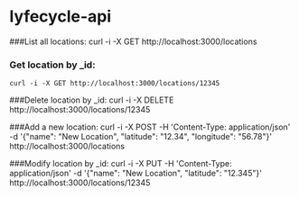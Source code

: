 lyfecycle-api
=============

###List all locations:
	curl -i -X GET http://localhost:3000/locations

### Get location by _id:
	curl -i -X GET http://localhost:3000/locations/12345

###Delete location by _id:
	curl -i -X DELETE http://localhost:3000/locations/12345

###Add a new location:
	curl -i -X POST -H 'Content-Type: application/json' -d '{"name": "New Location", "latitude": "12.34", "longitude": "56.78"}' http://localhost:3000/locations

###Modify location by _id:
	curl -i -X PUT -H 'Content-Type: application/json' -d '{"name": "New Location", "latitude": "12.345"}' http://localhost:3000/locations/12345